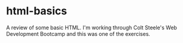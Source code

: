 # html-basics
A review of some basic HTML. I'm working through Colt Steele's Web Development Bootcamp and this was one of the exercises.
